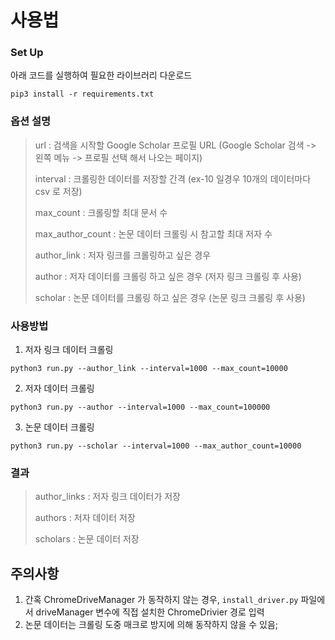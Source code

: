 # 사용법

### Set Up

아래 코드를 실행하여 필요한 라이브러리 다운로드

```
pip3 install -r requirements.txt
```



### 옵션 설명

> url : 검색을 시작할 Google Scholar 프로필 URL (Google Scholar 검색 -> 왼쪽 메뉴 -> 프로필 선택 해서 나오는 페이지)
>
> interval : 크롤링한 데이터를 저장할 간격 (ex-10 일경우 10개의 데이터마다 csv 로 저장)
>
> max_count : 크롤링할 최대 문서 수
>
> max_author_count : 논문 데이터 크롤링 시 참고할 최대 저자 수
>
> author_link : 저자 링크를 크롤링하고 싶은 경우
>
> author : 저자 데이터를 크롤링 하고 싶은 경우 (저자 링크 크롤링 후 사용)
>
> scholar : 논문 데이터를 크롤링 하고 싶은 경우 (논문 링크 크롤링 후 사용)



### 사용방법

1. 저자 링크 데이터 크롤링

```
python3 run.py --author_link --interval=1000 --max_count=10000
```

2. 저자 데이터 크롤링

```
python3 run.py --author --interval=1000 --max_count=100000
```

3. 논문 데이터 크롤링

```
python3 run.py --scholar --interval=1000 --max_author_count=10000
```



### 결과

> author_links : 저자 링크 데이터가 저장
>
> authors : 저자 데이터 저장
>
> scholars : 논문 데이터 저장



## 주의사항

1. 간혹 ChromeDriveManager 가 동작하지 않는 경우, `install_driver.py` 파일에서 driveManager 변수에 직접 설치한 ChromeDrivier 경로 입력
2. 논문 데이터는 크롤링 도중 매크로 방지에 의해 동작하지 않을 수 있음;
